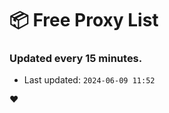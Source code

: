 # :package: Free Proxy List
### Updated every 15 minutes.

- Last updated: `2024-06-09 11:52`

:heart:
